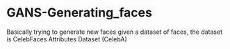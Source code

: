 # GANS-Generating_faces

Basically trying to generate new faces given a dataset of faces, the dataset is CelebFaces Attributes Dataset (CelebA) 
